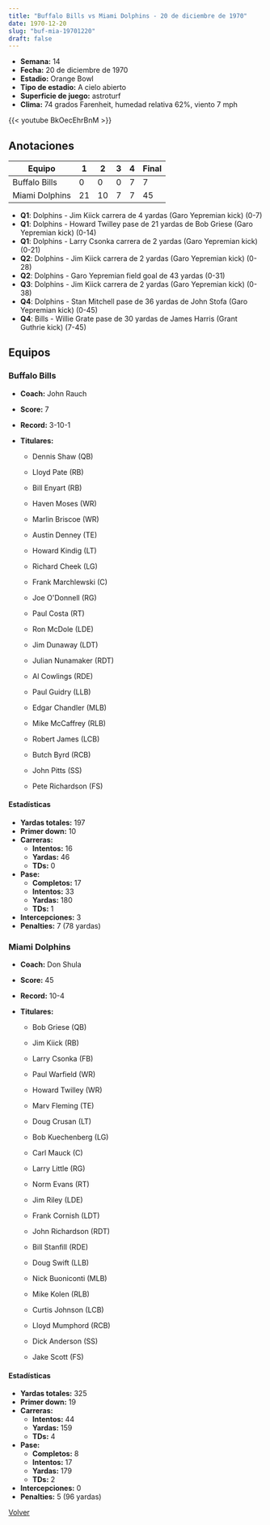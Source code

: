 ```yaml
---
title: "Buffalo Bills vs Miami Dolphins - 20 de diciembre de 1970"
date: 1970-12-20
slug: "buf-mia-19701220"
draft: false
---
```


- **Semana:** 14
- **Fecha:** 20 de diciembre de 1970
- **Estadio:** Orange Bowl
- **Tipo de estadio:** A cielo abierto
- **Superficie de juego:** astroturf
- **Clima:** 74 grados Farenheit, humedad relativa 62%, viento 7 mph


{{< youtube BkOecEhrBnM >}}


## Anotaciones
| Equipo | 1 | 2 | 3 | 4 | Final |
|--------|---|---|---|---|-------|
| Buffalo Bills  | 0 | 0 | 0 | 7  | 7 |
| Miami Dolphins  | 21 | 10 | 7 | 7  | 45 |
- **Q1**: Dolphins - Jim Kiick carrera de 4 yardas (Garo Yepremian kick) (0-7)
- **Q1**: Dolphins - Howard Twilley pase de 21 yardas de Bob Griese (Garo Yepremian kick) (0-14)
- **Q1**: Dolphins - Larry Csonka carrera de 2 yardas (Garo Yepremian kick) (0-21)
- **Q2**: Dolphins - Jim Kiick carrera de 2 yardas (Garo Yepremian kick) (0-28)
- **Q2**: Dolphins - Garo Yepremian field goal de 43 yardas (0-31)
- **Q3**: Dolphins - Jim Kiick carrera de 2 yardas (Garo Yepremian kick) (0-38)
- **Q4**: Dolphins - Stan Mitchell pase de 36 yardas de John Stofa (Garo Yepremian kick) (0-45)
- **Q4**: Bills - Willie Grate pase de 30 yardas de James Harris (Grant Guthrie kick) (7-45)


## Equipos


### Buffalo Bills
* **Coach:** John Rauch
* **Score:** 7
* **Record:** 3-10-1
* **Titulares:** 

  * Dennis Shaw (QB) 

  * Lloyd Pate (RB) 

  * Bill Enyart (RB) 

  * Haven Moses (WR) 

  * Marlin Briscoe (WR) 

  * Austin Denney (TE) 

  * Howard Kindig (LT) 

  * Richard Cheek (LG) 

  * Frank Marchlewski (C) 

  * Joe O'Donnell (RG) 

  * Paul Costa (RT) 

  * Ron McDole (LDE) 

  * Jim Dunaway (LDT) 

  * Julian Nunamaker (RDT) 

  * Al Cowlings (RDE) 

  * Paul Guidry (LLB) 

  * Edgar Chandler (MLB) 

  * Mike McCaffrey (RLB) 

  * Robert James (LCB) 

  * Butch Byrd (RCB) 

  * John Pitts (SS) 

  * Pete Richardson (FS) 

#### Estadísticas
* **Yardas totales:** 197
* **Primer down:** 10
* **Carreras:**
  * **Intentos:** 16
  * **Yardas:** 46
  * **TDs:** 0
* **Pase:**
  * **Completos:** 17
  * **Intentos:** 33
  * **Yardas:** 180
  * **TDs:** 1
* **Intercepciones:** 3
* **Penalties:** 7 (78 yardas)

### Miami Dolphins
* **Coach:** Don Shula
* **Score:** 45
* **Record:** 10-4
* **Titulares:** 

  * Bob Griese (QB) 

  * Jim Kiick (RB) 

  * Larry Csonka (FB) 

  * Paul Warfield (WR) 

  * Howard Twilley (WR) 

  * Marv Fleming (TE) 

  * Doug Crusan (LT) 

  * Bob Kuechenberg (LG) 

  * Carl Mauck (C) 

  * Larry Little (RG) 

  * Norm Evans (RT) 

  * Jim Riley (LDE) 

  * Frank Cornish (LDT) 

  * John Richardson (RDT) 

  * Bill Stanfill (RDE) 

  * Doug Swift (LLB) 

  * Nick Buoniconti (MLB) 

  * Mike Kolen (RLB) 

  * Curtis Johnson (LCB) 

  * Lloyd Mumphord (RCB) 

  * Dick Anderson (SS) 

  * Jake Scott (FS) 

#### Estadísticas
* **Yardas totales:** 325
* **Primer down:** 19
* **Carreras:**
  * **Intentos:** 44
  * **Yardas:** 159
  * **TDs:** 4
* **Pase:**
  * **Completos:** 8
  * **Intentos:** 17
  * **Yardas:** 179
  * **TDs:** 2
* **Intercepciones:** 0
* **Penalties:** 5 (96 yardas)


[Volver](/historia/1970)
